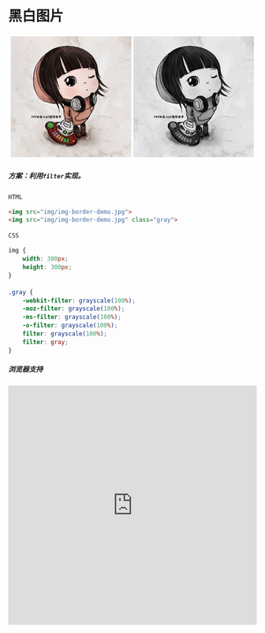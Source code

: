 # <b>黑白图片</b>

![效果](./../assets/color.png)

##### <b>方案：利用`filter`实现。</b>

`HTML`

```html
<img src="img/img-border-demo.jpg">
<img src="img/img-border-demo.jpg" class="gray">
```

`CSS`
```css
img {
    width: 300px;
    height: 300px;
}

.gray {
    -webkit-filter: grayscale(100%);
    -moz-filter: grayscale(100%);
    -ms-filter: grayscale(100%);
    -o-filter: grayscale(100%);
    filter: grayscale(100%);
    filter: gray;
}
```

##### <b>浏览器支持</b>
<iframe src="https://caniuse.bitsofco.de/embed/index.html?feat=css-filters&amp;periods=future_2,future_1,current,past_1,past_2,past_3&amp;accessible-colours=false" frameborder="0" width="100%" height="485px"></iframe>